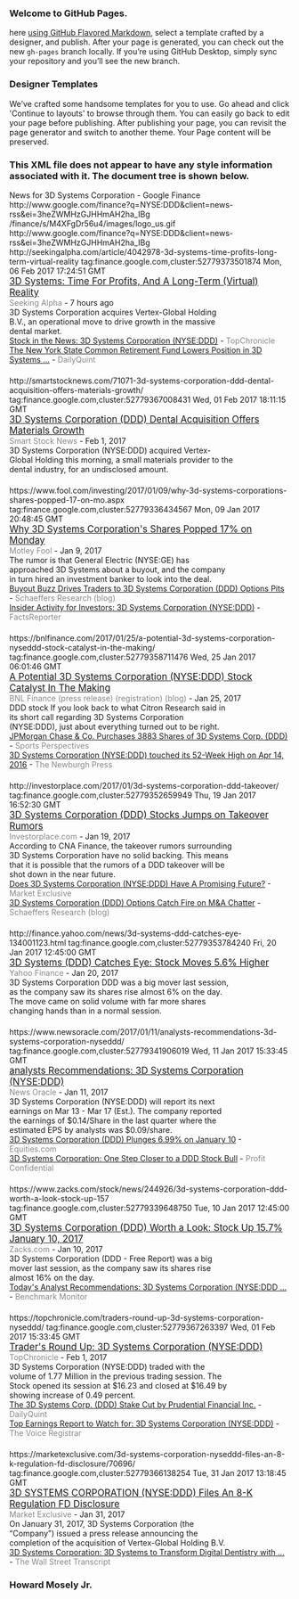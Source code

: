 ### Welcome to GitHub Pages.
here [using GitHub Flavored Markdown](https://guides.github.com/features/mastering-markdown/), select a template crafted by a designer, and publish. After your page is generated, you can check out the new `gh-pages` branch locally. If you’re using GitHub Desktop, simply sync your repository and you’ll see the new branch.

### Designer Templates
We’ve crafted some handsome templates for you to use. Go ahead and click 'Continue to layouts' to browse through them. You can easily go back to edit your page before publishing. After publishing your page, you can revisit the page generator and switch to another theme. Your Page content will be preserved.

### This XML file does not appear to have any style information associated with it. The document tree is shown below.
<rss version="2.0">
<channel>
<title>News for 3D Systems Corporation - Google Finance</title>
<description>News for 3D Systems Corporation - Google Finance</description>
<link>
http://www.google.com/finance?q=NYSE:DDD&amp;client=news-rss&amp;ei=3heZWMHzGJHHmAH2ha_IBg
</link>
<image>
<title>News for 3D Systems Corporation - Google Finance</title>
<url>/finance/s/M4XFgDr56u4/images/logo_us.gif</url>
<link>
http://www.google.com/finance?q=NYSE:DDD&amp;client=news-rss&amp;ei=3heZWMHzGJHHmAH2ha_IBg
</link>
</image>
<item>
<title>
3D Systems: Time For Profits, And A Long-Term (Virtual) Reality
</title>
<link>
http://seekingalpha.com/article/4042978-3d-systems-time-profits-long-term-virtual-reality
</link>
<guid isPermaLink="false">tag:finance.google.com,cluster:52779373501874</guid>
<pubDate>Mon, 06 Feb 2017 17:24:51 GMT</pubDate>
<description>
<div style="padding:0px; margin-bottom:1.5em;"> <a href="http://seekingalpha.com/article/4042978-3d-systems-time-profits-long-term-virtual-reality" style="font-size:1.2em">3D Systems: Time For Profits, And A Long-Term (Virtual) Reality</a> <br> <span style="color:#888888;">Seeking Alpha</span> - <span style="white-space:nowrap">7 hours ago </span> <div style="width:80%;">3D Systems Corporation acquires Vertex-Global Holding B.V., an operational move to drive growth in the massive dental market.</div> <a href="https://topchronicle.com/stock-in-the-news-3d-systems-corporation-nyseddd/">Stock in the News: 3D Systems Corporation (NYSE:DDD)</a> - <span style="color:#888888">TopChronicle</span><br> <a href="http://dailyquint.com/2017-02-06-new-york-state-common-retirement-fund-lowers-position-in-3d-systems-corporation-ddd/">The New York State Common Retirement Fund Lowers Position in 3D Systems ...</a> - <span style="color:#888888">DailyQuint</span><br> </div>
</description>
</item>
<item>
<title>
3D Systems Corporation (DDD) Dental Acquisition Offers Materials Growth
</title>
<link>
http://smartstocknews.com/71071-3d-systems-corporation-ddd-dental-acquisition-offers-materials-growth/
</link>
<guid isPermaLink="false">tag:finance.google.com,cluster:52779367008431</guid>
<pubDate>Wed, 01 Feb 2017 18:11:15 GMT</pubDate>
<description>
<div style="padding:0px; margin-bottom:1.5em;"> <a href="http://smartstocknews.com/71071-3d-systems-corporation-ddd-dental-acquisition-offers-materials-growth/" style="font-size:1.2em">3D Systems Corporation (DDD) Dental Acquisition Offers Materials Growth</a> <br> <span style="color:#888888;">Smаrt Stоck Nеws</span> - <span style="white-space:nowrap">Feb 1, 2017 </span> <div style="width:80%;">3D Systems Corporation (NYSE:DDD) acquired Vertex-Global Holding this morning, a small materials provider to the dental industry, for an undisclosed amount.</div> </div>
</description>
</item>
<item>
<title>
Why 3D Systems Corporation&#39;s Shares Popped 17% on Monday
</title>
<link>
https://www.fool.com/investing/2017/01/09/why-3d-systems-corporations-shares-popped-17-on-mo.aspx
</link>
<guid isPermaLink="false">tag:finance.google.com,cluster:52779336434567</guid>
<pubDate>Mon, 09 Jan 2017 20:48:45 GMT</pubDate>
<description>
<div style="padding:0px; margin-bottom:1.5em;"> <a href="https://www.fool.com/investing/2017/01/09/why-3d-systems-corporations-shares-popped-17-on-mo.aspx" style="font-size:1.2em">Why 3D Systems Corporation&#39;s Shares Popped 17% on Monday</a> <br> <span style="color:#888888;">Motley Fool</span> - <span style="white-space:nowrap">Jan 9, 2017 </span> <div style="width:80%;">The rumor is that General Electric (NYSE:GE) has approached 3D Systems about a buyout, and the company in turn hired an investment banker to look into the deal.</div> <a href="http://www.schaeffersresearch.com/content/options/2017/01/09/buyout-buzz-drives-traders-to-3d-systems-corporation-ddd-options-pits">Buyout Buzz Drives Traders to 3D Systems Corporation (DDD) Options Pits</a> - <span style="color:#888888">Schaeffers Research (blog)</span><br> <a href="https://factsreporter.com/2017/01/10/insider-activity-for-investors-3d-systems-corporation-nyseddd/">Insider Activity for Investors: 3D Systems Corporation (NYSE:DDD)</a> - <span style="color:#888888">FactsReporter</span><br> </div>
</description>
</item>
<item>
<title>
A Potential 3D Systems Corporation (NYSE:DDD) Stock Catalyst In The Making
</title>
<link>
https://bnlfinance.com/2017/01/25/a-potential-3d-systems-corporation-nyseddd-stock-catalyst-in-the-making/
</link>
<guid isPermaLink="false">tag:finance.google.com,cluster:52779358711476</guid>
<pubDate>Wed, 25 Jan 2017 06:01:46 GMT</pubDate>
<description>
<div style="padding:0px; margin-bottom:1.5em;"> <a href="https://bnlfinance.com/2017/01/25/a-potential-3d-systems-corporation-nyseddd-stock-catalyst-in-the-making/" style="font-size:1.2em">A Potential 3D Systems Corporation (NYSE:DDD) Stock Catalyst In The Making</a> <br> <span style="color:#888888;">BNL Finance (press release) (registration) (blog)</span> - <span style="white-space:nowrap">Jan 25, 2017 </span> <div style="width:80%;">DDD stock If you look back to what Citron Research said in its short call regarding 3D Systems Corporation (NYSE:DDD), just about everything turned out to be right.</div> <a href="https://sportsperspectives.com/2017/01/24/jpmorgan-chase-co-purchases-3883-shares-of-3d-systems-corp-ddd.html">JPMorgan Chase &amp; Co. Purchases 3883 Shares of 3D Systems Corp. (DDD)</a> - <span style="color:#888888">Sports Perspectives</span><br> <a href="https://newburghpress.com/2017/01/26/3d-systems-corporation-nyseddd-touched-its-52-week-high-on-apr-14-2016/">3D Systems Corporation (NYSE:DDD) touched its 52-Week High on Apr 14, 2016</a> - <span style="color:#888888">The Newburgh Press</span><br> </div>
</description>
</item>
<item>
<title>
3D Systems Corporation (DDD) Stocks Jumps on Takeover Rumors
</title>
<link>
http://investorplace.com/2017/01/3d-systems-corporation-ddd-takeover/
</link>
<guid isPermaLink="false">tag:finance.google.com,cluster:52779352659949</guid>
<pubDate>Thu, 19 Jan 2017 16:52:30 GMT</pubDate>
<description>
<div style="padding:0px; margin-bottom:1.5em;"> <a href="http://investorplace.com/2017/01/3d-systems-corporation-ddd-takeover/" style="font-size:1.2em">3D Systems Corporation (DDD) Stocks Jumps on Takeover Rumors</a> <br> <span style="color:#888888;">Investorplace.com</span> - <span style="white-space:nowrap">Jan 19, 2017 </span> <div style="width:80%;">According to CNA Finance, the takeover rumors surrounding 3D Systems Corporation have no solid backing. This means that it is possible that the rumors of a DDD takeover will be shot down in the near future.</div> <a href="https://marketexclusive.com/3d-systems-corporation-nyseddd-promising-future/69068/">Does 3D Systems Corporation (NYSE:DDD) Have A Promising Future?</a> - <span style="color:#888888">Market Exclusive</span><br> <a href="http://www.schaeffersresearch.com/content/options/2017/01/19/3d-systems-corporation-ddd-options-catch-fire-on-m-a-chatter">3D Systems Corporation (DDD) Options Catch Fire on M&amp;A Chatter</a> - <span style="color:#888888">Schaeffers Research (blog)</span><br> </div>
</description>
</item>
<item>
<title>
3D Systems (DDD) Catches Eye: Stock Moves 5.6% Higher
</title>
<link>
http://finance.yahoo.com/news/3d-systems-ddd-catches-eye-134001123.html
</link>
<guid isPermaLink="false">tag:finance.google.com,cluster:52779353784240</guid>
<pubDate>Fri, 20 Jan 2017 12:45:00 GMT</pubDate>
<description>
<div style="padding:0px; margin-bottom:1.5em;"> <a href="http://finance.yahoo.com/news/3d-systems-ddd-catches-eye-134001123.html" style="font-size:1.2em">3D Systems (DDD) Catches Eye: Stock Moves 5.6% Higher</a> <br> <span style="color:#888888;">Yahoo Finance</span> - <span style="white-space:nowrap">Jan 20, 2017 </span> <div style="width:80%;">3D Systems Corporation DDD was a big mover last session, as the company saw its shares rise almost 6% on the day. The move came on solid volume with far more shares changing hands than in a normal session.</div> </div>
</description>
</item>
<item>
<title>
analysts Recommendations: 3D Systems Corporation (NYSE:DDD)
</title>
<link>
https://www.newsoracle.com/2017/01/11/analysts-recommendations-3d-systems-corporation-nyseddd/
</link>
<guid isPermaLink="false">tag:finance.google.com,cluster:52779341906019</guid>
<pubDate>Wed, 11 Jan 2017 15:33:45 GMT</pubDate>
<description>
<div style="padding:0px; margin-bottom:1.5em;"> <a href="https://www.newsoracle.com/2017/01/11/analysts-recommendations-3d-systems-corporation-nyseddd/" style="font-size:1.2em">analysts Recommendations: 3D Systems Corporation (NYSE:DDD)</a> <br> <span style="color:#888888;">News Oracle</span> - <span style="white-space:nowrap">Jan 11, 2017 </span> <div style="width:80%;">3D Systems Corporation (NYSE:DDD) will report its next earnings on Mar 13 - Mar 17 (Est.). The company reported the earnings of $0.14/Share in the last quarter where the estimated EPS by analysts was $0.09/share.</div> <a href="https://www.equities.com/news/3d-systems-corporation-ddd-plunges-6-99-on-january-10">3D Systems Corporation (DDD) Plunges 6.99% on January 10</a> - <span style="color:#888888">Equities.com</span><br> <a href="http://www.profitconfidential.com/stock/3d-systems-corporation-one-step-closer-ddd-stock-bull/">3D Systems Corporation: One Step Closer to a DDD Stock Bull</a> - <span style="color:#888888">Profit Confidential</span><br> </div>
</description>
</item>
<item>
<title>
3D Systems Corporation (DDD) Worth a Look: Stock Up 15.7% January 10, 2017
</title>
<link>
https://www.zacks.com/stock/news/244926/3d-systems-corporation-ddd-worth-a-look-stock-up-157
</link>
<guid isPermaLink="false">tag:finance.google.com,cluster:52779339648750</guid>
<pubDate>Tue, 10 Jan 2017 12:45:00 GMT</pubDate>
<description>
<div style="padding:0px; margin-bottom:1.5em;"> <a href="https://www.zacks.com/stock/news/244926/3d-systems-corporation-ddd-worth-a-look-stock-up-157" style="font-size:1.2em">3D Systems Corporation (DDD) Worth a Look: Stock Up 15.7% January 10, 2017</a> <br> <span style="color:#888888;">Zacks.com</span> - <span style="white-space:nowrap">Jan 10, 2017 </span> <div style="width:80%;">3D Systems Corporation (DDD - Free Report) was a big mover last session, as the company saw its shares rise almost 16% on the day.</div> <a href="http://www.benchmarkmonitor.com/2017/01/10/todays-analyst-recommendations-3d-systems-corporation-nyseddd-cyberoptics-corporation-nasdaqcybe-gartner-inc-nyseit-green-plains-inc-nasdaqgpre/">Today&#39;s Analyst Recommendations: 3D Systems Corporation (NYSE:DDD ...</a> - <span style="color:#888888">Benchmark Monitor</span><br> </div>
</description>
</item>
<item>
<title>
Trader&#39;s Round Up: 3D Systems Corporation (NYSE:DDD)
</title>
<link>
https://topchronicle.com/traders-round-up-3d-systems-corporation-nyseddd/
</link>
<guid isPermaLink="false">tag:finance.google.com,cluster:52779367263397</guid>
<pubDate>Wed, 01 Feb 2017 15:33:45 GMT</pubDate>
<description>
<div style="padding:0px; margin-bottom:1.5em;"> <a href="https://topchronicle.com/traders-round-up-3d-systems-corporation-nyseddd/" style="font-size:1.2em">Trader&#39;s Round Up: 3D Systems Corporation (NYSE:DDD)</a> <br> <span style="color:#888888;">TopChronicle</span> - <span style="white-space:nowrap">Feb 1, 2017 </span> <div style="width:80%;">3D Systems Corporation (NYSE:DDD) traded with the volume of 1.77 Million in the previous trading session. The Stock opened its session at $16.23 and closed at $16.49 by showing increase of 0.49 percent.</div> <a href="http://dailyquint.com/2017-02-01-3d-systems-corp-ddd-stake-cut-by-prudential-financial-inc/">The 3D Systems Corp. (DDD) Stake Cut by Prudential Financial Inc.</a> - <span style="color:#888888">DailyQuint</span><br> <a href="http://voiceregistrar.com/2017/02/01/top-earnings-report-to-watch-for-3d-systems-corporation-nyseddd-2/">Top Earnings Report to Watch for: 3D Systems Corporation (NYSE:DDD)</a> - <span style="color:#888888">The Voice Registrar</span><br> </div>
</description>
</item>
<item>
<title>
3D SYSTEMS CORPORATION (NYSE:DDD) Files An 8-K Regulation FD Disclosure
</title>
<link>
https://marketexclusive.com/3d-systems-corporation-nyseddd-files-an-8-k-regulation-fd-disclosure/70696/
</link>
<guid isPermaLink="false">tag:finance.google.com,cluster:52779366138254</guid>
<pubDate>Tue, 31 Jan 2017 13:18:45 GMT</pubDate>
<description>
<div style="padding:0px; margin-bottom:1.5em;"> <a href="https://marketexclusive.com/3d-systems-corporation-nyseddd-files-an-8-k-regulation-fd-disclosure/70696/" style="font-size:1.2em">3D SYSTEMS CORPORATION (NYSE:DDD) Files An 8-K Regulation FD Disclosure</a> <br> <span style="color:#888888;">Market Exclusive</span> - <span style="white-space:nowrap">Jan 31, 2017 </span> <div style="width:80%;">On January 31, 2017, 3D Systems Corporation (the “Company”) issued a press release announcing the completion of the acquisition of Vertex-Global Holding B.V.</div> <a href="https://www.twst.com/update/3d-systems-corporation-3d-systems-to-transform-digital-dentistry-with-acquisition-of-dental-materials-pioneer-nextdent/">3D Systems Corporation: 3D Systems to Transform Digital Dentistry with ...</a> - <span style="color:#888888">The Wall Street Transcript</span><br> </div>
</description>
</item>
</channel>
</rss>



### Howard Mosely Jr.




